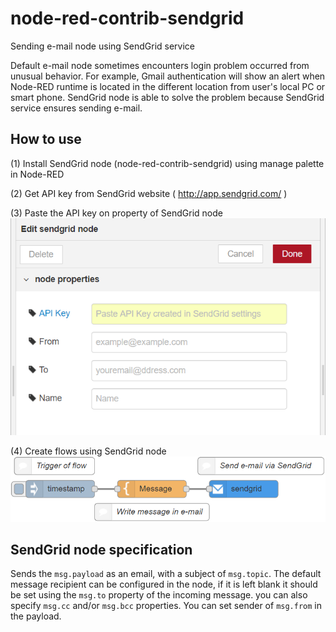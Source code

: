 # node-red-contrib-sendgrid

Sending e-mail node using SendGrid service

Default e-mail node sometimes encounters login problem occurred from unusual behavior. For example, Gmail authentication will show an alert when Node-RED runtime is located in the different location from user's local PC or smart phone. SendGrid node is able to solve the problem because SendGrid service ensures sending e-mail.

## How to use 
(1) Install SendGrid node (node-red-contrib-sendgrid) using manage palette in Node-RED

(2) Get API key from SendGrid website ( http://app.sendgrid.com/ )

(3) Paste the API key on property of SendGrid node
![property](property.png)

(4) Create flows using SendGrid node
![flow](flow.png)

## SendGrid node specification
Sends the <code>msg.payload</code> as an email, with a subject of <code>msg.topic</code>. The default message recipient can be configured in the node, if it is left blank it should be set using the <code>msg.to</code> property of the incoming message. you can also specify <code>msg.cc</code> and/or <code>msg.bcc</code> properties. You can set sender of <code>msg.from</code> in the payload.
